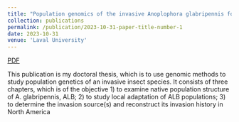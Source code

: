 ```yaml
---
title: "Population genomics of the invasive Anoplophora glabripennis for the purpose of biosurveillance"
collection: publications
permalink: /publication/2023-10-31-paper-title-number-1
date: 2023-10-31
venue: 'Laval University'
---
```


<a href='http://mimingcui.github.io/files/Thesis39278.pdf'>PDF</a>

This publication is my doctoral thesis, which is to use genomic methods to study population genetics of an invasive insect species. It consists of three chapters, which is of the objective 1) to examine native population structure of A. glabripennis, ALB; 2) to study local adaptation of ALB populations; 3) to determine the invasion source(s) and reconstruct its invasion history in North America 
